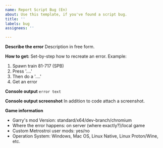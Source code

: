 ```yaml
---
name: Report Script Bug (En)
about: Use this template, if you've found a script bug.
title: ''
labels: bug
assignees: ''

---
```


**Describe the error**
Description in free form.

**How to get:**
Set-by-step how to recreate an error.
Example:
1. Spawn train 81-717 (SPB)
2. Press '....'
3. Then do a '....'
4. Get an error

**Console output**
`error text`

**Console output screenshot**
In addition to code attach a screenshot.

**Game information**
 - Garry's mod Version: standard/x64/dev-branch/chromium
 - Where the error happens: on server (where exactly?)/local game
 - Custom Metrostroi user mods: yes/no
 - Operation System: Windows, Mac OS, Linux Native, Linux Proton/Wine, etc.